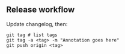
Release workflow
----------------

Update changelog, then:

```
git tag # list tags
git tag -a <tag> -m "Annotation goes here"
git push origin <tag>
```
